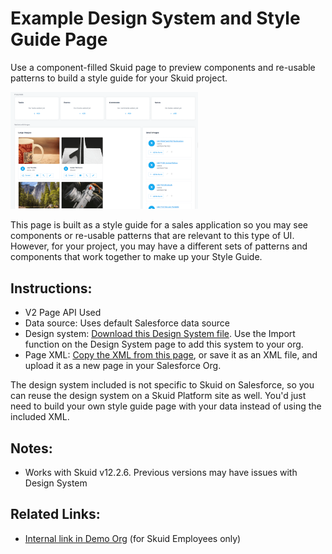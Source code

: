 # Example Design System and Style Guide Page

Use a component-filled Skuid page to preview components and re-usable patterns to build a style guide for your Skuid project.

<img src="StyleGuide.png" width="300"></img>

This page is built as a style guide for a sales application so you may see components or re-usable patterns that are relevant to this type of UI. However, for your project, you may have a different sets of patterns and components that work together to make up your Style Guide.

## Instructions:  
- V2 Page API Used
- Data source: Uses default Salesforce data source
- Design system: [Download this Design System file](salesAppStyleGuide.designsystem).  Use the Import function on the Design System page to add this system to your org. 
- Page XML:  [Copy the XML from this page](salesAppStyleGuide.xml), or save it as an XML file, and upload it as a new page in your Salesforce Org.  


The design system included is not specific to Skuid on Salesforce, so you can reuse the design system on a Skuid Platform site as well. You'd just need to build your own style guide page with your data instead of using the included XML.

## Notes:
- Works with Skuid v12.2.6. Previous versions may have issues with Design System


## Related Links: 
- [Internal link in Demo Org](https://skuid-demo--skuid.na37.visual.force.com/apex/skuid__ui?page=Sales_App_Style_Guide_NN&) (for Skuid Employees only)

